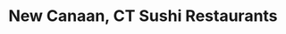 ---
layout: city
title: New Canaan, CT Sushi Restaurants
permalink: /connecticut/new-canaan/
stateAbbr: CT
stateName: Connecticut
cityName: New Canaan

---
